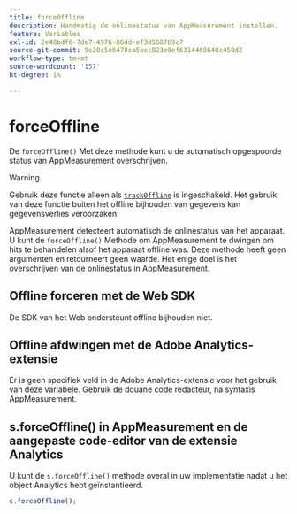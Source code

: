 ```yaml
---
title: forceOffline
description: Handmatig de onlinestatus van AppMeasurement instellen.
feature: Variables
exl-id: 2e48bdf6-7de7-4976-86dd-ef3d558769c7
source-git-commit: 9e20c5e6470ca5bec823e8ef6314468648c458d2
workflow-type: tm+mt
source-wordcount: '157'
ht-degree: 1%

---
```


# forceOffline

De `forceOffline()` Met deze methode kunt u de automatisch opgespoorde status van AppMeasurement overschrijven.

>[!WARNING]
>
>Gebruik deze functie alleen als [`trackOffline`](../config-vars/trackoffline.md) is ingeschakeld. Het gebruik van deze functie buiten het offline bijhouden van gegevens kan gegevensverlies veroorzaken.

AppMeasurement detecteert automatisch de onlinestatus van het apparaat. U kunt de `forceOffline()` Methode om AppMeasurement te dwingen om hits te behandelen alsof het apparaat offline was. Deze methode heeft geen argumenten en retourneert geen waarde. Het enige doel is het overschrijven van de onlinestatus in AppMeasurement.

## Offline forceren met de Web SDK

De SDK van het Web ondersteunt offline bijhouden niet.

## Offline afdwingen met de Adobe Analytics-extensie

Er is geen specifiek veld in de Adobe Analytics-extensie voor het gebruik van deze variabele. Gebruik de douane code redacteur, na syntaxis AppMeasurement.

## s.forceOffline() in AppMeasurement en de aangepaste code-editor van de extensie Analytics

U kunt de `s.forceOffline()` methode overal in uw implementatie nadat u het object Analytics hebt geïnstantieerd.

```js
s.forceOffline();
```
